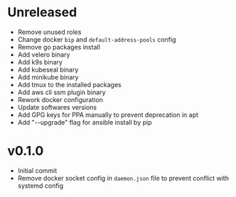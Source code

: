 # Unreleased

- Remove unused roles
- Change docker `bip` and `default-address-pools` config
- Remove go packages install
- Add velero binary
- Add k9s binary
- Add kubeseal binary
- Add minikube binary
- Add tmux to the installed packages
- Add aws cli ssm plugin binary
- Rework docker configuration
- Update softwares versions
- Add GPG keys for PPA manually to prevent deprecation in apt
- Add "--upgrade" flag for ansible install by pip

# v0.1.0

- Initial commit
- Remove docker socket config in `daemon.json` file to prevent conflict with systemd config
